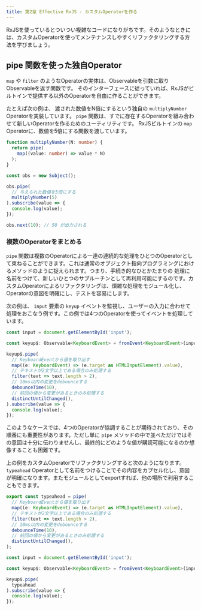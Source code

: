 ```yaml
---
title: 第2章 Effective RxJS - カスタムOperatorを作る
---
```


RxJSを使っているとついつい複雑なコードになりがちです。そのようなときには、カスタムOperatorを使ってメンテナンスしやすくリファクタリングする方法を学びましょう。

## pipe 関数を使った独自Operator

`map` や `filter` のようなOperatorの実体は、Observableを引数に取りObservableを返す関数です。 そのインターフェースに従っていれば、RxJSがビルトインで提供する以外のOperatorを自由に作ることができます。

たとえば次の例は、 渡された数値をN倍にするという独自の `multiplyNumber` Operatorを実装しています。 `pipe` 関数は、すでに存在するOperatorを組み合わせて新しいOperatorを作るためのユーティリティです。 RxJSビルトインの `map` Operatorに、数値を5倍にする関数を渡しています。

```typescript
function multiplyNumber(N: number) {
  return pipe(
    map((value: number) => value * N)
  );
}

const obs = new Subject();

obs.pipe(
  // 与えられた数値を5倍にする
  multiplyNumber(5)
).subscribe(value => {
  console.log(value);
});

obs.next(10); // 50 が出力される
```

### 複数のOperatorをまとめる

`pipe` 関数は複数のOperatorによる一連の連続的な処理をひとつのOperatorとして束ねることができます。これは通常のオブジェクト指向プログラミングにおけるメソッドのように捉えられます。つまり、手続き的なひとかたまりの 処理に名前をつけて、新しいひとつのサブルーチンとして再利用可能にするのです。カスタムOperatorによるリファクタリングは、煩雑な処理をモジュール化し、Operatorの意図を明確にし、テストを容易にします。

次の例は、 `input` 要素の `keyup` イベントを監視し、ユーザーの入力に合わせて処理をおこなう例です。この例では4つのOperatorを使ってイベントを処理しています。

```typescript
const input = document.getElementById('input');

const keyup$: Observable<KeyboardEvent> = fromEvent<KeyboardEvent>(input, 'keyup');

keyup$.pipe(
  // KeyboardEventから値を取り出す
  map((e: KeyboardEvent) => (e.target as HTMLInputElement).value),
  // テキストが2文字以上である場合のみ処理する
  filter(text => text.length > 2),
  // 10ms以内の変更をdebounceする
  debounceTime(10),
  // 前回の値から変更があるときのみ処理する
  distinctUntilChanged(),
).subscribe(value => {
  console.log(value);
});

```

このようなケースでは、4つのOperatorが協調することが期待されており、その順番にも重要性があります。ただし単に `pipe` メソッドの中で並べただけではその意図は十分に伝わりませんし、最終的にどのような値が購読可能になるのか想像することも困難です。

上の例をカスタムOperatorでリファクタリングすると次のようになります。 `typeahead` Operatorとして名前をつけることでその内容をカプセル化し、意図が明確になります。またモジュールとしてexportすれば、他の場所で利用することもできます。

```typescript
export const typeahead = pipe(
  // KeyboardEventから値を取り出す
  map((e: KeyboardEvent) => (e.target as HTMLInputElement).value),
  // テキストが2文字以上である場合のみ処理する
  filter(text => text.length > 2),
  // 10ms以内の変更をdebounceする
  debounceTime(10),
  // 前回の値から変更があるときのみ処理する
  distinctUntilChanged(),
);

const input = document.getElementById('input');

const keyup$: Observable<KeyboardEvent> = fromEvent<KeyboardEvent>(input, 'keyup');

keyup$.pipe(
  typeahead
).subscribe(value => {
  console.log(value);
});
```

